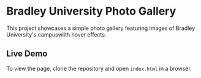 # Bradley University Photo Gallery

This project showcases a simple photo gallery featuring images of Bradley University's campuswiith hover effects.


## Live Demo
To view the page, clone the repository and open `index.html` in a browser.

